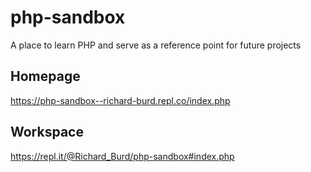 # php-sandbox
A place to learn PHP and serve as a reference point for future projects

## Homepage
https://php-sandbox--richard-burd.repl.co/index.php

## Workspace
https://repl.it/@Richard_Burd/php-sandbox#index.php

